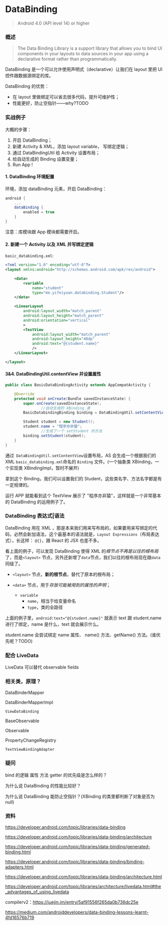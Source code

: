 # DataBinding

> Android 4.0 (API level 14) or higher

### 概述

> The Data Binding Library is a support library that allows you to bind UI components in your layouts to data sources in your app using a declarative format rather than programmatically.



DataBinding 是一个可以允许使用声明式（declarative）让我们在 layout 里把 UI 控件跟数据源绑定的库。 



DataBinding 的优势：

- 在 layout 里做绑定可以省去很多代码，提升可维护性；
- 性能更好，防止空指针——why?TODO



### 实战例子



大概的步骤：

1. 开启 DataBinding；
2. 新建 Activity & XML，添加 layout variable， 写绑定逻辑；
3. 通过 DataBindingUtil 给 Activity 设置布局；
4. 给自动生成的 Binding 设置变量；
5. Run App !



#### 1. DataBinding 环境配置

环境，添加 dataBinding 元素，开启 DataBinding：

```groovy
android {
    ...
    dataBinding {
        enabled = true
    }
}
```

注意：库模块跟 App 模块都需要开启。



#### 2. 新建一个 Activity 以及 XML 并写绑定逻辑

`basic_databinding.xml`:

```xml
<?xml version="1.0" encoding="utf-8"?>
<layout xmlns:android="http://schemas.android.com/apk/res/android">

    <data>
        <variable
            name="student"
            type="me.yifeiyuan.databinding.Student"/>
    </data>

    <LinearLayout
        android:layout_width="match_parent"
        android:layout_height="match_parent"
        android:orientation="vertical"
        >
        <TextView
            android:layout_width="match_parent"
            android:layout_height="48dp"
            android:text="@{student.name}"
            />
    </LinearLayout>

</layout>
```



#### 3&4. DataBindingUtil.contentView 并设置属性

```java
public class BasicDataBindingActivity extends AppCompatActivity {

    @Override
    protected void onCreate(Bundle savedInstanceState) {
        super.onCreate(savedInstanceState);
				//自动生成的 XBinding 类
        BasicDatabindingBinding binding = DataBindingUtil.setContentView(this, R.layout.basic_databinding);

        Student student = new Student();
        student.name = "程序亦非猿";
				//生成了一个 setStudent 的方法
        binding.setStudent(student);
    }
}
```



通过` DataBindingUtil.setContentView`设置布局，AS 会生成一个根据我们的 XML `basic_databinding.xml`命名的 `Binding` 文件。(一个抽象类 XBinding，一个实现类 XBindingImpl，暂时不展开)

拿到这个 Binding，我们可以设置我们的 Student，这些类名字、方法名字都是有一定规律的。



运行 APP 就能看到这个 TextView 展示了 "程序亦非猿"，这样就是一个非常基本的 DataBinding 的运用例子了。



### DataBinding 表达式|语法



DataBinding 用在 XML ，那是本来我们用来写布局的，如果要用来写绑定的代码，必然会新加语法，这个最基本的语法就是，`Layout Expressions`（布局表达式），长这样： `@{}`，跟 React 的 JSX 也差不多。



看上面的例子，可以发现 DataBinding 使得 XML 的*根节点不再是以往的根布局*了，而是`<layout>` 节点，另外还新增了`data`节点，我们以往的根布局现在跟`data`同级了。



- `<layout>` 节点，**新的根节点**，替代了原本的根布局；

- `<data>` 节点，用于*存放可能被用到的属性的声明*；

  - `variable` 
    - `name`，相当于给变量命名
    - `type`，类的全路径

  

上面的例子里，`android:text="@{student.name}"` 就表示 text 跟 student.name 进行了绑定，name 是什么，text 就会展示什么。



student.name 会尝试绑定 name 属性、 name() 方法、getName() 方法。(谁优先呢？TODO)











### 配合 LiveData

LiveData 可以替代 observable fields 





### 相关类，原理？

DataBinderMapper

DataBinderMapperImpl

`ViewDataBinding`

BaseObservable

Observable

PropertyChangeRegistry

`TextViewBindingAdapter`



### 疑问

bind 的逻辑 属性 方法 getter 的优先级是怎么样的？

为什么说 DataBinding 的性能比较好？

为什么说 DataBinding 能防止空指针？(XBinding 的类里都判断了对象是否为 null)



### 资料

https://developer.android.com/topic/libraries/data-binding

https://developer.android.com/topic/libraries/data-binding/architecture

https://developer.android.com/topic/libraries/data-binding/generated-binding.html

https://developer.android.com/topic/libraries/data-binding/binding-adapters.html

https://developer.android.com/topic/libraries/data-binding/architecture.html

https://developer.android.com/topic/libraries/architecture/livedata.html#the_advantages_of_using_livedata

compilerv2：https://juejin.im/entry/5af91556f265da0b736dc25e

https://medium.com/androiddevelopers/data-binding-lessons-learnt-4fd16576b719